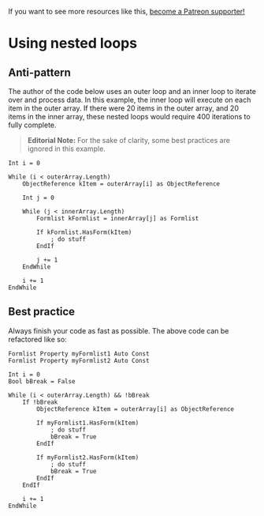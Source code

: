 <!-- TITLE: Using nested loops -->

If you want to see more resources like this, [become a Patreon supporter!](https://www.patreon.com/fireundubh) 

# Using nested loops
## Anti-pattern

The author of the code below uses an outer loop and an inner loop to iterate over and process data. In this example, the inner loop will execute on each item in the outer array. If there were 20 items in the outer array, and 20 items in the inner array, these nested loops would require 400 iterations to fully complete.

> **Editorial Note:** For the sake of clarity, some best practices are ignored in this example.

```
Int i = 0

While (i < outerArray.Length)
	ObjectReference kItem = outerArray[i] as ObjectReference
	
	Int j = 0
	
	While (j < innerArray.Length)
		Formlist kFormlist = innerArray[j] as Formlist
		
		If kFormlist.HasForm(kItem)
			; do stuff
		EndIf
		
		j += 1
	EndWhile
	
	i += 1
EndWhile
```

## Best practice

Always finish your code as fast as possible. The above code can be refactored like so:

```
Formlist Property myFormlist1 Auto Const
Formlist Property myFormlist2 Auto Const

Int i = 0
Bool bBreak = False

While (i < outerArray.Length) && !bBreak
	If !bBreak
		ObjectReference kItem = outerArray[i] as ObjectReference
	
		If myFormlist1.HasForm(kItem)
			; do stuff
			bBreak = True
		EndIf
	
		If myFormlist2.HasForm(kItem)
			; do stuff
			bBreak = True
		EndIf
	EndIf
	
	i += 1
EndWhile
```
